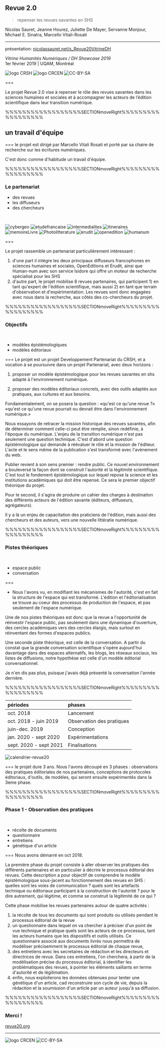 ## Revue 2.0

> repenser les revues savantes en SHS


Nicolas Sauret, Jeanne Hourez, Juliette De Mayer, Servanne Monjour, Michael E. Sinatra, Marcello Vitali-Rosati
<!-- .element: style="font-size:1.8rem" -->

---

présentation: [nicolassauret.net/s_Revue20VitrineDH](http://nicolassauret.net/s_Revue20VitrineDH)

<!-- .element: style="font-size:1.5rem" -->

_Vitrine Humanités Numériques / DH Showcase 2019_  
1er février 2019 | UQAM, Montréal

<!-- .element: style="font-size:1.5rem" -->

![logo CRSH](img/crsh.png) <!-- .element: class="logo" style="height:50px; background-color:ghostwhite;padding: 4px" -->
![logo CRCEN](img/LogoENDT10-2016.png) <!-- .element: class="logo" style="width:20%; background-color:ghostwhite;padding: 4px" --> ![CC-BY-SA](http://i.creativecommons.org/l/by-sa/4.0/88x31.png)

===

Le projet Revue 2.0 vise à repenser le rôle des revues savantes dans les sciences humaines et sociales et à accompagner les acteurs de l’édition scientifique dans leur transition numérique.

%%%%%%%%%%%%%%%%%%SECTIONmoveRight%%%%%%%%%%%%%%%%%%
<!-- .slide: data-background-image="graphics/equipeecrinum.png" data-background-size="contain" -->
<!--  .slide: class="hover"-->

## un travail d'équipe <!-- .element: style="padding-top:0.8em" -->

===
le projet est dirigé par Marcello Vitali Rosati et porté par sa chaire de recherche sur les écritures numériques.

C'est donc comme d'habitude un travail d'équipe.

%%%%%%%%%%%%%%%%%%SECTIONmoveRight%%%%%%%%%%%%%%%%%%
### Le partenariat

- <i class="fa fa-arrow-right"></i>  des revues
- <i class="fa fa-arrow-right"></i>  les diffuseurs
- <i class="fa fa-arrow-right"></i>  des chercheurs

<!-- .element: style="list-style-type:none;font-size:0.9em" -->


&nbsp;

![cybergeo](./img/cybergeo.png) <!-- .element: style="height:40px;background:whitesmoke;border:1px" -->
![etudefrancaise](./img/etudesFrancaises.png) <!-- .element: style="height:40px;background:whitesmoke;border:1px" -->
![intermedialites](./img/intermedialites.png)<!-- .element: style="height:40px;background:whitesmoke;border:1px" -->
![itineraires](./img/itineraires.png) <!-- .element: style="height:40px;background:whitesmoke;border:1px" -->
![memoireLivre](./img/memoiresLivre.jpg) <!-- .element: style="height:40px;background:whitesmoke;border:1px" -->
![Photolitterature](./img/phlit.jpg) <!-- .element: style="height:40px;background:whitesmoke;border:1px" -->
![erudit](./img/erudit.png) <!-- .element: style="padding:3px;height:40px;background:whitesmoke;border:1px" -->
![openedition](./img/logo_openedition.png) <!-- .element: style="padding:3px;height:40px;background:whitesmoke;border:1px" -->
![humanum](./img/humanum.png) <!-- .element: style="padding:3px;height:40px;background:whitesmoke;border:1px" -->

===

Le projet rassemble un partenariat particulièrement intéressant :

1. d'une part il intègre les deux principaux diffuseurs francophones en sciences humaines et sociales, OpenEditions et Erudit, ainsi que Human-num avec son service Isidore qui offre un moteur de recherche spécialisé pour les SHS
2. d'autre part, le projet mobilise 8 revues partenaires, qui participent 1) en tant qu'expert de l'édition scientifique, mais aussi 2) en tant que terrain d'observation et d'expérimentation. Les revues sont donc engagées avec nous dans la recherche, aux côtés des co-chercheurs du projet.

%%%%%%%%%%%%%%%%%%SECTIONmoveRight%%%%%%%%%%%%%%%%%%
### Objectifs

&nbsp;

- <i class="fa fa-arrow-right"></i>  modèles épistémologiques
- <i class="fa fa-arrow-right"></i>  modèles éditoriaux

<!-- .element: style="list-style-type:none;" -->

===
Le projet est un projet Developpement Partenariat du CRSH, et a vocation à se poursuivre dans un projet Partenariat, avec deux horizons :

1. proposer un modèle épistémologique pour les revues savantes en shs adapté à l'environnement numérique.
<!-- Comment alors intégrer une revue, un dossier ou même un seul article dans un écosystème numérique en évolution constante ? Quelles doivent être aujourd'hui les tâches éditoriales, non plus seulement en amont de la publication, mais une fois que la revue a été publiée en ligne, afin de rejoindre les communautés savantes qui se sont formées sur le web ? -->
2. proposer des modèles éditoriaux concrets, avec des outils adaptés aux pratiques, aux cultures et aux besoins.

Fondamentalement, on se posera la question : «qu'est ce qu'une revue ?» «qu'est ce qu'une revue pourrait ou devrait être dans l'environnement numérique.»

Nous essayons de retracer la mission historique des revues savantes, afin de déterminer comment celle-ci peut être remplie, sinon redéfinie, à l'époque du numérique. L'enjeu de la transition numérique n'est pas seulement une question technique. C'est d'abord une question épistémologique qui demande à réévaluer le rôle et la mission de l'éditeur. L'acte et le sens même de la publication s'est transformé avec l'avènement du web.

Publier revient à son sens premier : rendre public. Ce nouvel environnement a bouleversé la façon dont se construit l'autorité et la légitimité scientifique. C'est tout le fondement épistémologique sur lequel repose la science et les institutions académiques qui doit être repensé. Ce sera le premier objectif théorique du projet.

Pour le second, il s'agira de produire un cahier des charges à destination des différents acteurs de l'édition savante (éditeurs, diffuseurs, agrégateurs).

Il y a là un enjeu de capacitation des praticiens de l'édition, mais aussi des chercheurs et des auteurs, vers une nouvelle littératie numérique.

%%%%%%%%%%%%%%%%%%SECTIONmoveRight%%%%%%%%%%%%%%%%%%

### Pistes théoriques

&nbsp;

- <i class="fa fa-arrow-right"></i>  espace public
- <i class="fa fa-arrow-right"></i>  conversation

<!-- .element: style="list-style-type:none;" -->

===

- Nous l'avons vu, en modifiant les mécanismes de l'autorité, c'est en fait la structure de l'espace qui est transformé. L'édition et l'éditorialisation se trouve au coeur des processus de production de l'espace, et pas seulement de l'espace numérique.

Une de nos pistes théoriques est donc que la revue a l'opportunité de réinvestir l'espace public, pas seulement dans une dynamique d'ouverture, des cercles académiques vers des cercles élargis, mais surtout en réinventant des formes d'espaces publics.

Une seconde piste théorique, est celle de la conversation. A partir du constat que la grande conversation scientifique s'opère aujourd'hui davantage dans des espaces alternatifs, les blogs, les réseaux sociaux, les listes de diffusions, notre hypothèse est celle d'un modèle éditorial conversationnel.

Je n'en dis pas plus, puisque j'avais déjà présenté la conversation l'année dernière.


%%%%%%%%%%%%%%%%%%SECTIONmoveRight%%%%%%%%%%%%%%%%%%

|périodes | phases|
|:--|:--|
|oct. 2018 | Lancement|
|oct. 2018 - juin 2019 | Observation des pratiques|
|juin-dec.  2019 | Conception   |
|jan. 2020 - sept 2020  |Expérimentations   |
|sept. 2020 - sept 2021  |Finalisations   |

<!-- .element: style="font-size:0.5em; margin:10rem 20px 0 0; width:40%; float:left;" -->

![calendrier-revue20](img/CalendrierActivités-small.svg)
<!-- .element: style="background-color:ghostwhite; padding:0.1rem 0.3rem;height:40rem;" -->

<!-- .element: style="width:40%;  float:left;" -->

===
le projet dure 3 ans. Nous l'avons découpé en 3 phases : observations des pratiques éditoriales de nos partenaires, conceptions de protocoles éditoriaux, d'outils, de modèles, qui seront ensuite expérimentés dans la 3eme phase.


%%%%%%%%%%%%%%%%%%SECTIONmoveRight%%%%%%%%%%%%%%%%%%
### Phase 1 - Observation des pratiques

&nbsp;

- <i class="fa fa-arrow-right"></i>  récolte de documents
- <i class="fa fa-arrow-right"></i>  questionnaire
- <i class="fa fa-arrow-right"></i>  entretiens
- <i class="fa fa-arrow-right"></i>  génétique d'un article

<!-- .element: style="list-style-type:none;" -->


===
Nous avons démarré en oct 2018.

La première phase du projet consiste à aller observer les pratiques des différents partenaires et en particulier à décrire le processus éditorial des revues. Cette description a pour objectif de comprendre le modèle épistémologique sous-jacent au fonctionnement des revues en SHS : quelles sont les voies de communication ? quels sont les artefacts technique ou éditoriaux participant à la construction de l'autorité ? pour le dire autrement, qui légitime, et comme se construit la légitimité de ce qui ?

Cette phase mobilise les revues partenaires autour de quatre activités :

1. la récolte de tous les documents qui sont produits ou utilisés pendant le processus éditorial de la revue
2. un questionnaire dans lequel on va chercher à préciser d'un point de vue technique et pratique quels sont les acteurs de ce processus, tant les acteurs humains que les dispositifs et outils utilisés. Ce questionnaire associé aux documents livrés nous permettra de modéliser précisemment le processus éditorial de chaque revue,
3. des entretiens avec les secretaires de rédaction et les directeurs et directrices de revue. Dans ces entretiens, l'on cherchera, à partir de la modélisation précise du processus éditorial, à identifier les problématiques des revues, à pointer les éléments saillants en terme d'autorité et de légitimation.
4. enfin, nous exploiterons les données obtenues pour tenter une génétique d'un article, cad reconstruire son cycle de vie, depuis la rédaction et la soumission d'un article par un auteur jusqu'à sa diffusion.



%%%%%%%%%%%%%%%%%%SECTIONmoveRight%%%%%%%%%%%%%%%%%%
### Merci !


<i class="fa fa-arrow-right"></i> [revue20.org](http://revue20.org)

<!-- .element: style="font-size:0.7em;" -->


---
![logo CRCEN](img/LogoENDT10-2016.png) <!-- .element: class="logo" style="width:25%; background-color:ghostwhite;padding: 7px" -->
![CC-BY-SA](http://i.creativecommons.org/l/by-sa/4.0/88x31.png)
